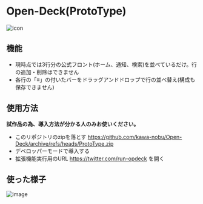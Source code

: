 # Open-Deck(ProtoType)
![icon](https://github.com/kawa-nobu/Open-Deck/assets/44832116/3d4d1e64-6a74-4587-a248-da8424190d41)
## 機能
* 現時点では3行分の公式フロント(ホーム、通知、検索)を並べているだけ。行の追加・削除はできません
* 各行の「≡」の付いたバーをドラッグアンドドロップで行の並べ替え(構成も保存できません)
## 使用方法
**試作品の為、導入方法が分かる人のみお使いください。**
* このリポジトリのzipを落とす https://github.com/kawa-nobu/Open-Deck/archive/refs/heads/ProtoType.zip
* デベロッパーモードで導入する
* 拡張機能実行用のURL https://twitter.com/run-opdeck を開く
## 使った様子
![image](https://github.com/kawa-nobu/Open-Deck/assets/44832116/6b354bde-8eb7-4bce-b334-58f3db4bbc34)
